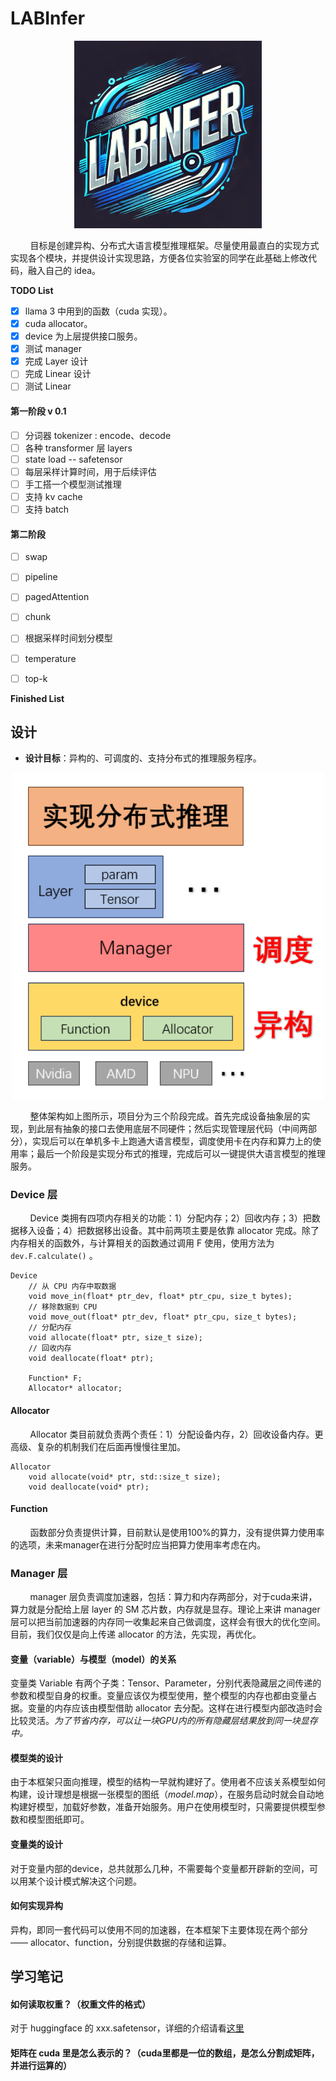 # LABInfer
<p align="center">
  <img src="./assets/logo.png" width="300" alt="LABINFER">
</p>
&nbsp;&nbsp;&nbsp;&nbsp;&nbsp;&nbsp;&nbsp;&nbsp;目标是创建异构、分布式大语言模型推理框架。尽量使用最直白的实现方式实现各个模块，并提供设计实现思路，方便各位实验室的同学在此基础上修改代码，融入自己的 idea。

**TODO List**

- [x] llama 3 中用到的函数（cuda 实现）。
- [x] cuda allocator。
- [x] device 为上层提供接口服务。
- [x] 测试 manager
- [x] 完成 Layer 设计
- [ ] 完成 Linear 设计
- [ ] 测试 Linear 

#### 第一阶段 v 0.1
- [ ] 分词器 tokenizer : encode、decode
- [ ] 各种 transformer 层 layers
- [ ] state load -- safetensor
- [ ] 每层采样计算时间，用于后续评估
- [ ] 手工搭一个模型测试推理
- [ ] 支持 kv cache
- [ ] 支持 batch

#### 第二阶段
- [ ] swap
- [ ] pipeline
- [ ] pagedAttention
- [ ] chunk
- [ ] 根据采样时间划分模型
- [ ] temperature
- [ ] top-k



**Finished List**


## 设计
* **设计目标**：异构的、可调度的、支持分布式的推理服务程序。

<p align="center">
  <img src="./assets/arch.png" width="500" alt="架构">
</p>

&nbsp;&nbsp;&nbsp;&nbsp;&nbsp;&nbsp;&nbsp;&nbsp;整体架构如上图所示，项目分为三个阶段完成。首先完成设备抽象层的实现，到此层有抽象的接口去使用底层不同硬件；然后实现管理层代码（中间两部分），实现后可以在单机多卡上跑通大语言模型，调度使用卡在内存和算力上的使用率；最后一个阶段是实现分布式的推理，完成后可以一键提供大语言模型的推理服务。

### Device 层
&nbsp;&nbsp;&nbsp;&nbsp;&nbsp;&nbsp;&nbsp;&nbsp;Device 类拥有四项内存相关的功能：1）分配内存；2）回收内存；3）把数据移入设备；4）把数据移出设备。其中前两项主要是依靠 allocator 完成。除了内存相关的函数外，与计算相关的函数通过调用 F 使用，使用方法为 `dev.F.calculate()` 。
```
Device
    // 从 CPU 内存中取数据
    void move_in(float* ptr_dev, float* ptr_cpu, size_t bytes);
    // 移除数据到 CPU
    void move_out(float* ptr_dev, float* ptr_cpu, size_t bytes);
    // 分配内存
    void allocate(float* ptr, size_t size);
    // 回收内存
    void deallocate(float* ptr);

    Function* F;
    Allocator* allocator;
```

#### Allocator
&nbsp;&nbsp;&nbsp;&nbsp;&nbsp;&nbsp;&nbsp;&nbsp;Allocator 类目前就负责两个责任：1）分配设备内存，2）回收设备内存。更高级、复杂的机制我们在后面再慢慢往里加。
```
Allocator
    void allocate(void* ptr, std::size_t size);
    void deallocate(void* ptr);
```
#### Function
&nbsp;&nbsp;&nbsp;&nbsp;&nbsp;&nbsp;&nbsp;&nbsp;函数部分负责提供计算，目前默认是使用100%的算力，没有提供算力使用率的选项，未来manager在进行分配时应当把算力使用率考虑在内。

### Manager 层
&nbsp;&nbsp;&nbsp;&nbsp;&nbsp;&nbsp;&nbsp;&nbsp;manager 层负责调度加速器，包括：算力和内存两部分，对于cuda来讲，算力就是分配给上层 layer 的 SM 芯片数，内存就是显存。理论上来讲 manager 层可以把当前加速器的内存同一收集起来自己做调度，这样会有很大的优化空间。目前，我们仅仅是向上传递 allocator 的方法，先实现，再优化。

#### 变量（variable）与模型（model）的关系
变量类 Variable 有两个子类：Tensor、Parameter，分别代表隐藏层之间传递的参数和模型自身的权重。变量应该仅为模型使用，整个模型的内存也都由变量占据。变量的内存应该由模型借助 allocator 去分配。这样在进行模型内部改造时会比较灵活。*为了节省内存，可以让一块GPU内的所有隐藏层结果放到同一块显存中。*
#### 模型类的设计
由于本框架只面向推理，模型的结构一早就构建好了。使用者不应该关系模型如何构建，设计理想是根据一张模型的图纸（*model.map*），在服务启动时就会自动地构建好模型，加载好参数，准备开始服务。用户在使用模型时，只需要提供模型参数和模型图纸即可。

#### 变量类的设计
对于变量内部的device，总共就那么几种，不需要每个变量都开辟新的空间，可以用某个设计模式解决这个问题。

#### 如何实现异构
异构，即同一套代码可以使用不同的加速器，在本框架下主要体现在两个部分 —— allocator、function，分别提供数据的存储和运算。



## 学习笔记
#### 如何读取权重？（权重文件的格式）
对于 huggingface 的 xxx.safetensor，详细的介绍请看[这里](https://zhuanlan.zhihu.com/p/686570419)
#### 矩阵在 cuda 里是怎么表示的？（cuda里都是一位的数组，是怎么分割成矩阵，并进行运算的）

